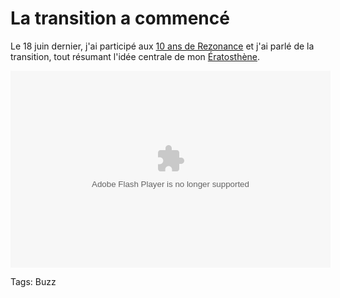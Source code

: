 # La transition a commencé

Le 18 juin dernier, j'ai participé aux [10 ans de Rezonance](http://www.freestudios.ch/media/rezonance/) et j'ai parlé de la transition, tout résumant l'idée centrale de mon [Ératosthène](http://blog.tcrouzet.com/eratosthene/).<span id="more-3875"></span>

<embed allowfullscreen="true" allownetworking="all" allowscriptaccess="always" bgcolor="111111" height="315" pluginspage="http://www.macromedia.com/go/getflashplayer" scale="noscale" src="http://www.freestudios.ch/media/rezonance/flowplayer/FlowPlayerLight.swf?config=%7Bembedded%3Atrue%2CbaseURL%3A%27http%3A%2F%2Fwww%2Efreestudios%2Ech%2Fmedia%2Frezonance%2Fflowplayer%27%2CvideoFile%3A%27%2E%2E%2Fvideo%2Fcrouzet%2Emp4%27%2CcontrolsOverVideo%3A%27no%27%2CinitialScale%3A%27scale%27%2CtimeDisplayFontColor%3A16777215%2CcontrolBarBackgroundColor%3A%270xffffff%27%2CautoPlay%3Afalse%7D" type="application/x-shockwave-flash" width="512"></embed>

Tags: Buzz